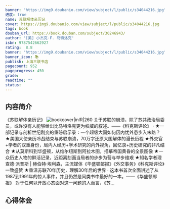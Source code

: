 ```yaml
---
banner: "https://img9.doubanio.com/view/subject/l/public/s34044216.jpg"
进度: true
name: 苏联解体亲历记
cover: https://img9.doubanio.com/view/subject/l/public/s34044216.jpg
tags: book
douban_url: https://book.douban.com/subject/30246943/
author: '[美] 小杰克·F. 马特洛克'
isbn: 9787542662927
rating:  8.8 
banner: "https://img9.doubanio.com/view/subject/l/public/s34044216.jpg"
banner_icon: 📚
publish: 上海三联书店
pagecount: 952
pageprogress: 450
grade:
readtime: ""
status: 
---
```

## 内容简介
《苏联解体亲历记》
![bookcover|inlR|260](https://img9.doubanio.com/view/subject/l/public/s34044216.jpg)
关于苏联的崩溃，除了苏共政治局委员，或许没有人能够给出比马特洛克更为权威的叙述。——《科克斯评论》
·
★一部记录与剖析世纪剧变的重磅启示录：一个超级大国如何因内忧外患步入末路？
★美国大使亲历冷战结束与苏联崩溃，70万字还原大国解体的漫长历程
★外交官+学者的双重身份，局内人经历+学术研究的内外视角，回忆录+历史研究的非凡结合
★从莫斯科到华盛顿，从维尔纽斯到阿拉木图，描摹帝国黄昏的全景图像
★一众历史人物的鲜活记录，近距离刻画当局者的步步为营与举步维艰
★知名学者理查德·派普斯 | 赫伯特·埃利森，主流媒体《华盛顿邮报》《外交事务》《科克斯评论》一致盛赞
★重温苏联70年历史，理解30年后的世界
·
这本书首次全面讲述了从1987到1991年的惊人事件，并且仍然是同类书中最好的一本。——《华盛顿邮报》
对于任何以开放心态面对这一问题的人而言，《苏...

## 心得体会





